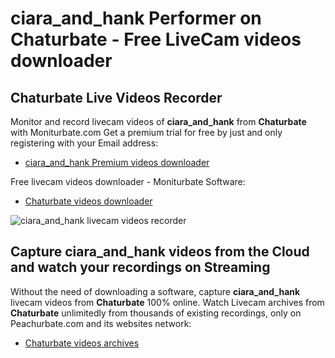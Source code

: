 # ciara_and_hank Performer on Chaturbate - Free LiveCam videos downloader

## Chaturbate Live Videos Recorder

Monitor and record livecam videos of **ciara_and_hank** from **Chaturbate** with Moniturbate.com
Get a premium trial for free by just and only registering with your Email address:
* [ciara_and_hank Premium videos downloader](https://moniturbate.com/request-demo-licence-key.html)

Free livecam videos downloader - Moniturbate Software:
* [Chaturbate videos downloader](https://moniturbate.com/moniturbate-download-software.html)

![ciara_and_hank livecam videos recorder](https://peachurnet.com/templates/moniturbate-software.png)


## Capture ciara_and_hank videos from the Cloud and watch your recordings on Streaming

Without the need of downloading a software, capture **ciara_and_hank** livecam videos from **Chaturbate** 100% online.
Watch Livecam archives from **Chaturbate** unlimitedly from thousands of existing recordings, only on Peachurbate.com and its websites network:
* [Chaturbate videos archives](https://peachurnet.com/)
